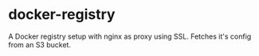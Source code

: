 # docker-registry

A Docker registry setup with nginx as proxy using SSL. Fetches it's config from an S3 bucket.
